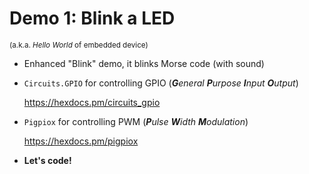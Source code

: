 # Demo 1: Blink a LED 
<small>(a.k.a. _Hello World_ of embedded device)</small>

* Enhanced "Blink" demo, it blinks Morse code (with sound)

* `Circuits.GPIO` for controlling GPIO (***G**eneral **P**urpose **I**nput **O**utput*)

    https://hexdocs.pm/circuits_gpio

* `Pigpiox` for controlling PWM (***P**ulse **W**idth **M**odulation*)

    https://hexdocs.pm/pigpiox
    
* **Let's code!**

